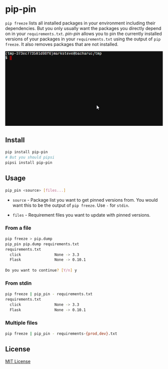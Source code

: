 # pip-pin

`pip freeze` lists all installed packages in your environment including their
dependencies. But you only usually want the packages you directly depend on in
your `requirements.txt`. *pin-pin* allows you to pin the currently installed
versions of your packages in your `requirements.txt` using the output of `pip
freeze`. It also removes packages that are not installed.

![Demo](demo.gif)

## Install

```bash
pip install pip-pin
# But you should pipsi
pipsi install pip-pin
```

## Usage

```bash
pip_pin <source> [files...]
```

- `source` - Package list you want to get pinned versions from. You would want
this to be the output of `pip freeze`. Use `-` for `stdin`.

- `files` - Requirement files you want to update with pinned versions.

### From a file

```bash
pip freeze > pip.dump
pip_pin pip.dump requirements.txt
requirements.txt
  click               None -> 3.3
  Flask               None -> 0.10.1

Do you want to continue? [Y/n] y
```

### From stdin

```bash
pip freeze | pip_pin - requirements.txt
requirements.txt
  click               None -> 3.3
  Flask               None -> 0.10.1

```

### Multiple files

```bash
pip freeze | pip_pin - requirements-{prod,dev}.txt
```

## License

[MIT License](http://marksteve.mit-license.org)

